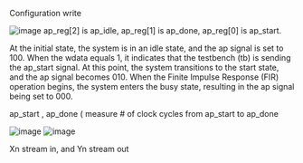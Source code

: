 Configuration write

![image](https://github.com/CCCBruce/soc_lab3/assets/145880763/4934ad63-9e65-43b1-b30d-9a5f307fef83)
ap_reg[2] is ap_idle, ap_reg[1] is ap_done, ap_reg[0] is ap_start.

At the initial state, the system is in an idle state, and the ap signal is set to 100. When the wdata equals 1, it indicates that the testbench (tb) is sending the ap_start signal. At this point, the system transitions to the start state, and the ap signal becomes 010. When the Finite Impulse Response (FIR) operation begins, the system enters the busy state, resulting in the ap signal being set to 000.

ap_start , ap_done ( measure # of clock cycles from ap_start to ap_done

![image](https://github.com/CCCBruce/soc_lab3/assets/145880763/6bbeb5e5-eaae-4009-8fdd-70cbd50aaf8f)
![image](https://github.com/CCCBruce/soc_lab3/assets/145880763/838ef3e0-bef8-474b-9a60-94381cc8a208)

Xn stream in, and Yn stream out
